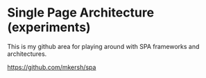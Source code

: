 # Single Page Architecture (experiments)

This is my github area for playing around with SPA frameworks and architectures.

https://github.com/mkersh/spa 
